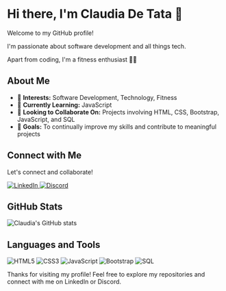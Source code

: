 # Hi there, I'm Claudia De Tata 👋

Welcome to my GitHub profile!   

I'm passionate about software development and all things tech. 

Apart from coding, I'm a fitness enthusiast 🏋️‍♀️

## About Me

- 👀 **Interests:** Software Development, Technology, Fitness
- 🌱 **Currently Learning:** JavaScript
- 💞️ **Looking to Collaborate On:** Projects involving HTML, CSS, Bootstrap, JavaScript, and SQL
- 🎯 **Goals:** To continually improve my skills and contribute to meaningful projects

## Connect with Me

Let's connect and collaborate!

<p align="left">
  <a href="https://www.linkedin.com/in/claudia-detata" target="_blank">
    <img src="https://img.shields.io/badge/LinkedIn-Profile-blue?style=for-the-badge&logo=linkedin" alt="LinkedIn">
  </a>
  <a href="https://discordapp.com/users/1159120358318813284" target="_blank">
    <img src="https://img.shields.io/badge/Discord-Profile-7289DA?style=for-the-badge&logo=discord" alt="Discord">
  </a>
</p>

## GitHub Stats

![Claudia's GitHub stats](https://github-readme-stats.vercel.app/api?username=ClaudiaDeTata&show_icons=true&theme=radical)

## Languages and Tools

![HTML5](https://img.shields.io/badge/-HTML5-E34F26?style=flat-square&logo=html5&logoColor=white)
![CSS3](https://img.shields.io/badge/-CSS3-1572B6?style=flat-square&logo=css3)
![JavaScript](https://img.shields.io/badge/-JavaScript-F7DF1E?style=flat-square&logo=javascript&logoColor=black)
![Bootstrap](https://img.shields.io/badge/-Bootstrap-563D7C?style=flat-square&logo=bootstrap)
![SQL](https://img.shields.io/badge/-SQL-336791?style=flat-square&logo=postgresql&logoColor=white)

Thanks for visiting my profile! Feel free to explore my repositories and connect with me on LinkedIn or Discord.


<!---
ClaudiaDeTata/ClaudiaDeTata is a ✨ special ✨ repository because its `README.md` (this file) appears on your GitHub profile.
You can click the Preview link to take a look at your changes.
--->
